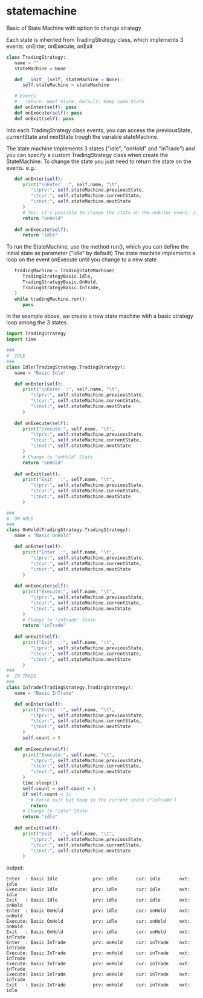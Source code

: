 # statemachine


Basic of State Machine with option to change strategy

Each state is inherited from TradingStrategy class, which implements 3 events: onEnter, onExecute, onExit

```python
class TradingStrategy:
   name = ""
   stateMachine = None

   def __init__(self, stateMachine = None):
      self.stateMachine = stateMachine

   # Events
   #   return: Next State. Default: Keep same State 
   def onEnter(self): pass
   def onExecute(self): pass
   def onExit(self): pass
```

Into each TradingStrategy class events, you can access the previousState, currentState and nextState trough the variable stateMachine.


The state machine implements 3 states ("idle", "onHold" and "inTrade") and you can specify a custom TradingStrategy class when create the StateMachine.
To change the state you just need to return the state on the events. e.g.:

```python
   def onEnter(self):
      print("\nEnter  :", self.name, "\t", 
         "\tprv:", self.stateMachine.previousState, 
         "\tcur:", self.stateMachine.currentState, 
         "\tnxt:", self.stateMachine.nextState
      )       
      # Yes, it's possible to change the state on the onEnter event, it avoids onExecute event, but triggers onExit event.
      return "onHold"
   
   def onExecute(self):
      return "idle"
```

To run the StateMachine, use the method run(), which you can define the initial state as parameter ("idle" by default)
The state machine implements a loop on the event onExecute until you change to a new state 

```python
   tradingMachine = TradingStateMachine(
      TradingStrategyBasic.Idle,
      TradingStrategyBasic.OnHold,
      TradingStrategyBasic.InTrade,
   )
   while tradingMachine.run(): 
      pass
```

In the example above, we create a new state machine with a basic strategy loop among the 3 states.

```python
import TradingStrategy
import time

###
#  IDLE 
###
class Idle(TradingStrategy.TradingStrategy):
   name = "Basic Idle"

   def onEnter(self):
      print("\nEnter  :", self.name, "\t", 
         "\tprv:", self.stateMachine.previousState, 
         "\tcur:", self.stateMachine.currentState, 
         "\tnxt:", self.stateMachine.nextState
      )
   
   def onExecute(self):
      print("Execute:", self.name, "\t", 
         "\tprv:", self.stateMachine.previousState, 
         "\tcur:", self.stateMachine.currentState, 
         "\tnxt:", self.stateMachine.nextState
      )
      # Change to "onHold" State
      return "onHold"
   
   def onExit(self):
      print("Exit   :", self.name, "\t", 
         "\tprv:", self.stateMachine.previousState, 
         "\tcur:", self.stateMachine.currentState, 
         "\tnxt:", self.stateMachine.nextState
      )

###
#  ON HOLD
###
class OnHold(TradingStrategy.TradingStrategy):
   name = "Basic OnHold"

   def onEnter(self):
      print("Enter  :", self.name, "\t", 
         "\tprv:", self.stateMachine.previousState, 
         "\tcur:", self.stateMachine.currentState, 
         "\tnxt:", self.stateMachine.nextState
      )
   
   def onExecute(self):
      print("Execute:", self.name, "\t", 
         "\tprv:", self.stateMachine.previousState, 
         "\tcur:", self.stateMachine.currentState, 
         "\tnxt:", self.stateMachine.nextState
      )
      # Change to "inTrade" State
      return "inTrade"
   
   def onExit(self):
      print("Exit   :", self.name, "\t", 
         "\tprv:", self.stateMachine.previousState, 
         "\tcur:", self.stateMachine.currentState, 
         "\tnxt:", self.stateMachine.nextState
      )
###
#  IN TRADE
###
class InTrade(TradingStrategy.TradingStrategy):
   name = "Basic InTrade"

   def onEnter(self):
      print("Enter  :", self.name, "\t", 
         "\tprv:", self.stateMachine.previousState, 
         "\tcur:", self.stateMachine.currentState, 
         "\tnxt:", self.stateMachine.nextState
      )
      self.count = 0
   
   def onExecute(self):
      print("Execute:", self.name, "\t", 
         "\tprv:", self.stateMachine.previousState, 
         "\tcur:", self.stateMachine.currentState, 
         "\tnxt:", self.stateMachine.nextState
      )
      time.sleep(1)
      self.count = self.count + 1
      if self.count < 3: 
         # Force exit but Keep in the current state ("inTrade") 
         return 
      # Change to "idle" State
      return "idle"
   
   def onExit(self):
      print("Exit   :", self.name, "\t", 
         "\tprv:", self.stateMachine.previousState, 
         "\tcur:", self.stateMachine.currentState, 
         "\tnxt:", self.stateMachine.nextState
      )
```

output:
```
Enter  : Basic Idle             prv: idle       cur: idle       nxt: idle
Execute: Basic Idle             prv: idle       cur: idle       nxt: idle
Exit   : Basic Idle             prv: idle       cur: idle       nxt: onHold
Enter  : Basic OnHold           prv: idle       cur: onHold     nxt: onHold
Execute: Basic OnHold           prv: idle       cur: onHold     nxt: onHold
Exit   : Basic OnHold           prv: idle       cur: onHold     nxt: inTrade
Enter  : Basic InTrade          prv: onHold     cur: inTrade    nxt: inTrade
Execute: Basic InTrade          prv: onHold     cur: inTrade    nxt: inTrade
Execute: Basic InTrade          prv: onHold     cur: inTrade    nxt: inTrade
Execute: Basic InTrade          prv: onHold     cur: inTrade    nxt: inTrade
Exit   : Basic InTrade          prv: onHold     cur: inTrade    nxt: idle
```


